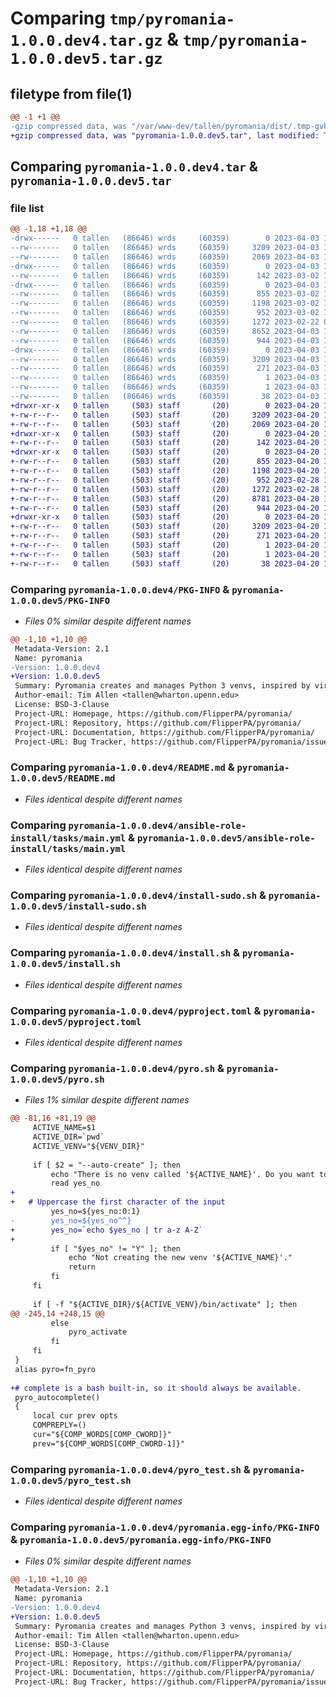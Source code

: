 # Comparing `tmp/pyromania-1.0.0.dev4.tar.gz` & `tmp/pyromania-1.0.0.dev5.tar.gz`

## filetype from file(1)

```diff
@@ -1 +1 @@
-gzip compressed data, was "/var/www-dev/tallen/pyromania/dist/.tmp-gvhiel1_/pyromania-1.0.0.dev4.tar", last modified: Mon Apr  3 14:54:16 2023, max compression
+gzip compressed data, was "pyromania-1.0.0.dev5.tar", last modified: Thu Apr 20 17:02:12 2023, max compression
```

## Comparing `pyromania-1.0.0.dev4.tar` & `pyromania-1.0.0.dev5.tar`

### file list

```diff
@@ -1,18 +1,18 @@
-drwx------   0 tallen   (86646) wrds     (60359)        0 2023-04-03 14:54:16.941351 pyromania-1.0.0.dev4/
--rw-------   0 tallen   (86646) wrds     (60359)     3209 2023-04-03 14:54:16.940351 pyromania-1.0.0.dev4/PKG-INFO
--rw-------   0 tallen   (86646) wrds     (60359)     2069 2023-04-03 14:39:17.000000 pyromania-1.0.0.dev4/README.md
-drwx------   0 tallen   (86646) wrds     (60359)        0 2023-04-03 14:54:16.936351 pyromania-1.0.0.dev4/ansible-role-install/
--rw-------   0 tallen   (86646) wrds     (60359)      142 2023-03-02 15:12:08.000000 pyromania-1.0.0.dev4/ansible-role-install/README.md
-drwx------   0 tallen   (86646) wrds     (60359)        0 2023-04-03 14:54:16.939351 pyromania-1.0.0.dev4/ansible-role-install/tasks/
--rw-------   0 tallen   (86646) wrds     (60359)      855 2023-03-02 15:12:08.000000 pyromania-1.0.0.dev4/ansible-role-install/tasks/main.yml
--rw-------   0 tallen   (86646) wrds     (60359)     1198 2023-03-02 15:14:53.000000 pyromania-1.0.0.dev4/install-sudo.sh
--rw-------   0 tallen   (86646) wrds     (60359)      952 2023-03-02 15:14:53.000000 pyromania-1.0.0.dev4/install.sh
--rw-------   0 tallen   (86646) wrds     (60359)     1272 2023-02-22 00:17:19.000000 pyromania-1.0.0.dev4/pyproject.toml
--rw-------   0 tallen   (86646) wrds     (60359)     8652 2023-04-03 14:39:17.000000 pyromania-1.0.0.dev4/pyro.sh
--rw-------   0 tallen   (86646) wrds     (60359)      944 2023-04-03 14:46:46.000000 pyromania-1.0.0.dev4/pyro_test.sh
-drwx------   0 tallen   (86646) wrds     (60359)        0 2023-04-03 14:54:16.940351 pyromania-1.0.0.dev4/pyromania.egg-info/
--rw-------   0 tallen   (86646) wrds     (60359)     3209 2023-04-03 14:54:16.000000 pyromania-1.0.0.dev4/pyromania.egg-info/PKG-INFO
--rw-------   0 tallen   (86646) wrds     (60359)      271 2023-04-03 14:54:16.000000 pyromania-1.0.0.dev4/pyromania.egg-info/SOURCES.txt
--rw-------   0 tallen   (86646) wrds     (60359)        1 2023-04-03 14:54:16.000000 pyromania-1.0.0.dev4/pyromania.egg-info/dependency_links.txt
--rw-------   0 tallen   (86646) wrds     (60359)        1 2023-04-03 14:54:16.000000 pyromania-1.0.0.dev4/pyromania.egg-info/top_level.txt
--rw-------   0 tallen   (86646) wrds     (60359)       38 2023-04-03 14:54:16.941351 pyromania-1.0.0.dev4/setup.cfg
+drwxr-xr-x   0 tallen     (503) staff       (20)        0 2023-04-20 17:02:12.839606 pyromania-1.0.0.dev5/
+-rw-r--r--   0 tallen     (503) staff       (20)     3209 2023-04-20 17:02:12.839465 pyromania-1.0.0.dev5/PKG-INFO
+-rw-r--r--   0 tallen     (503) staff       (20)     2069 2023-04-20 16:46:58.000000 pyromania-1.0.0.dev5/README.md
+drwxr-xr-x   0 tallen     (503) staff       (20)        0 2023-04-20 17:02:12.838682 pyromania-1.0.0.dev5/ansible-role-install/
+-rw-r--r--   0 tallen     (503) staff       (20)      142 2023-04-20 16:46:58.000000 pyromania-1.0.0.dev5/ansible-role-install/README.md
+drwxr-xr-x   0 tallen     (503) staff       (20)        0 2023-04-20 17:02:12.838800 pyromania-1.0.0.dev5/ansible-role-install/tasks/
+-rw-r--r--   0 tallen     (503) staff       (20)      855 2023-04-20 16:46:58.000000 pyromania-1.0.0.dev5/ansible-role-install/tasks/main.yml
+-rw-r--r--   0 tallen     (503) staff       (20)     1198 2023-04-20 16:46:58.000000 pyromania-1.0.0.dev5/install-sudo.sh
+-rw-r--r--   0 tallen     (503) staff       (20)      952 2023-02-28 14:35:16.000000 pyromania-1.0.0.dev5/install.sh
+-rw-r--r--   0 tallen     (503) staff       (20)     1272 2023-02-28 14:21:14.000000 pyromania-1.0.0.dev5/pyproject.toml
+-rw-r--r--   0 tallen     (503) staff       (20)     8781 2023-04-20 16:52:19.000000 pyromania-1.0.0.dev5/pyro.sh
+-rw-r--r--   0 tallen     (503) staff       (20)      944 2023-04-20 16:46:58.000000 pyromania-1.0.0.dev5/pyro_test.sh
+drwxr-xr-x   0 tallen     (503) staff       (20)        0 2023-04-20 17:02:12.839276 pyromania-1.0.0.dev5/pyromania.egg-info/
+-rw-r--r--   0 tallen     (503) staff       (20)     3209 2023-04-20 17:02:12.000000 pyromania-1.0.0.dev5/pyromania.egg-info/PKG-INFO
+-rw-r--r--   0 tallen     (503) staff       (20)      271 2023-04-20 17:02:12.000000 pyromania-1.0.0.dev5/pyromania.egg-info/SOURCES.txt
+-rw-r--r--   0 tallen     (503) staff       (20)        1 2023-04-20 17:02:12.000000 pyromania-1.0.0.dev5/pyromania.egg-info/dependency_links.txt
+-rw-r--r--   0 tallen     (503) staff       (20)        1 2023-04-20 17:02:12.000000 pyromania-1.0.0.dev5/pyromania.egg-info/top_level.txt
+-rw-r--r--   0 tallen     (503) staff       (20)       38 2023-04-20 17:02:12.839637 pyromania-1.0.0.dev5/setup.cfg
```

### Comparing `pyromania-1.0.0.dev4/PKG-INFO` & `pyromania-1.0.0.dev5/PKG-INFO`

 * *Files 0% similar despite different names*

```diff
@@ -1,10 +1,10 @@
 Metadata-Version: 2.1
 Name: pyromania
-Version: 1.0.0.dev4
+Version: 1.0.0.dev5
 Summary: Pyromania creates and manages Python 3 venvs, inspired by virtualenvwrapper.
 Author-email: Tim Allen <tallen@wharton.upenn.edu>
 License: BSD-3-Clause
 Project-URL: Homepage, https://github.com/FlipperPA/pyromania/
 Project-URL: Repository, https://github.com/FlipperPA/pyromania/
 Project-URL: Documentation, https://github.com/FlipperPA/pyromania/
 Project-URL: Bug Tracker, https://github.com/FlipperPA/pyromania/issues
```

### Comparing `pyromania-1.0.0.dev4/README.md` & `pyromania-1.0.0.dev5/README.md`

 * *Files identical despite different names*

### Comparing `pyromania-1.0.0.dev4/ansible-role-install/tasks/main.yml` & `pyromania-1.0.0.dev5/ansible-role-install/tasks/main.yml`

 * *Files identical despite different names*

### Comparing `pyromania-1.0.0.dev4/install-sudo.sh` & `pyromania-1.0.0.dev5/install-sudo.sh`

 * *Files identical despite different names*

### Comparing `pyromania-1.0.0.dev4/install.sh` & `pyromania-1.0.0.dev5/install.sh`

 * *Files identical despite different names*

### Comparing `pyromania-1.0.0.dev4/pyproject.toml` & `pyromania-1.0.0.dev5/pyproject.toml`

 * *Files identical despite different names*

### Comparing `pyromania-1.0.0.dev4/pyro.sh` & `pyromania-1.0.0.dev5/pyro.sh`

 * *Files 1% similar despite different names*

```diff
@@ -81,16 +81,19 @@
     ACTIVE_NAME=$1
     ACTIVE_DIR=`pwd`
     ACTIVE_VENV="${VENV_DIR}"
 
     if [ $2 = "--auto-create" ]; then
         echo "There is no venv called '${ACTIVE_NAME}'. Do you want to create it? (y/N) "
         read yes_no
+
+	# Uppercase the first character of the input
         yes_no=${yes_no:0:1}
-        yes_no=${yes_no^^}
+        yes_no=`echo $yes_no | tr a-z A-Z`
+
         if [ "$yes_no" != "Y" ]; then
             echo "Not creating the new venv '${ACTIVE_NAME}'."
             return
         fi
     fi
 
     if [ -f "${ACTIVE_DIR}/${ACTIVE_VENV}/bin/activate" ]; then
@@ -245,14 +248,15 @@
         else
             pyro_activate
         fi
     fi
 }
 alias pyro=fn_pyro
 
+# complete is a bash built-in, so it should always be available.
 pyro_autocomplete() 
 {
     local cur prev opts
     COMPREPLY=()
     cur="${COMP_WORDS[COMP_CWORD]}"
     prev="${COMP_WORDS[COMP_CWORD-1]}"
```

### Comparing `pyromania-1.0.0.dev4/pyro_test.sh` & `pyromania-1.0.0.dev5/pyro_test.sh`

 * *Files identical despite different names*

### Comparing `pyromania-1.0.0.dev4/pyromania.egg-info/PKG-INFO` & `pyromania-1.0.0.dev5/pyromania.egg-info/PKG-INFO`

 * *Files 0% similar despite different names*

```diff
@@ -1,10 +1,10 @@
 Metadata-Version: 2.1
 Name: pyromania
-Version: 1.0.0.dev4
+Version: 1.0.0.dev5
 Summary: Pyromania creates and manages Python 3 venvs, inspired by virtualenvwrapper.
 Author-email: Tim Allen <tallen@wharton.upenn.edu>
 License: BSD-3-Clause
 Project-URL: Homepage, https://github.com/FlipperPA/pyromania/
 Project-URL: Repository, https://github.com/FlipperPA/pyromania/
 Project-URL: Documentation, https://github.com/FlipperPA/pyromania/
 Project-URL: Bug Tracker, https://github.com/FlipperPA/pyromania/issues
```

